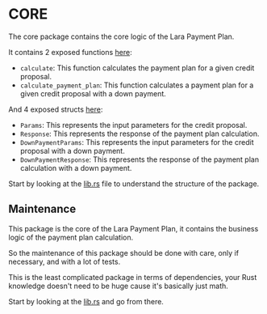 # CORE

The core package contains the core logic of the Lara Payment Plan. 

It contains 2 exposed functions [here](../core/src/calc/mod.rs):

- `calculate`: This function calculates the payment plan for a given credit proposal.
- `calculate_payment_plan`: This function calculates a payment plan for a given credit proposal with a down payment.

And 4 exposed structs [here](../core/src/lib.rs):
- `Params`: This represents the input parameters for the credit proposal.
- `Response`: This represents the response of the payment plan calculation.
- `DownPaymentParams`: This represents the input parameters for the credit proposal with a down payment.
- `DownPaymentResponse`: This represents the response of the payment plan calculation with a down payment.

Start by looking at the [lib.rs](../core/src/lib.rs) file to understand the structure of the package.

## Maintenance

This package is the core of the Lara Payment Plan, it contains the business logic of the payment plan calculation.

So the maintenance of this package should be done with care, only if necessary, and with a lot of tests.

This is the least complicated package in terms of dependencies, your Rust knowledge doesn't need to be huge cause it's basically just math.

Start by looking at the [lib.rs](../core/src/lib.rs) and go from there.
